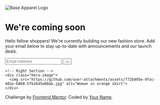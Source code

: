 <!DOCTYPE html>
<html lang="en">
<head>
  <meta charset="UTF-8">
  <meta name="viewport" content="width=device-width, initial-scale=1.0">
  <title>Base Apparel | Coming Soon</title>
  <link rel="stylesheet" href="styles.css"> <!-- Link to external CSS file -->
</head>
<body>
  <div class="container">
    <!-- Left Section -->
    <div class="content">
      <img src="images/logo.png" alt="Base Apparel Logo" class="logo">
      <h1>We're <span>coming soon</span></h1>
      <p>
        Hello fellow shoppers! We're currently building our new fashion store. 
        Add your email below to stay up-to-date with announcements and our launch deals.
      </p>
      <form>
        <input type="email" placeholder="Email Address" required>
        <button type="submit">→</button>
      </form>
    </div>

    <!-- Right Section -->
    <div class="hero-image">
      <img src="https://github.com/user-attachments/assets/772b895e-9fac-401e-b060-57b1645e00ab.jpg" alt="Woman in orange shirt">
    </div>
  </div>

  <footer>
    <p class="attribution">
      Challenge by <a href="https://www.frontendmentor.io?ref=challenge" target="_blank">Frontend Mentor</a>. 
      Coded by <a href="#">Your Name</a>.
    </p>
  </footer>
</body>
</html>
